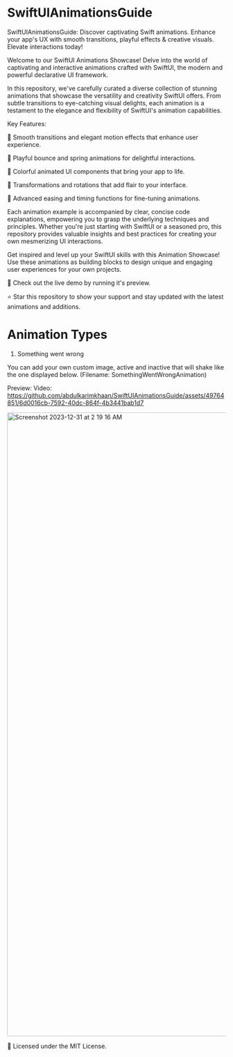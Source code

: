 # SwiftUIAnimationsGuide
SwiftUIAnimationsGuide: Discover captivating Swift animations. Enhance your app's UX with smooth transitions, playful effects &amp; creative visuals. Elevate interactions today!

Welcome to our SwiftUI Animations Showcase! Delve into the world of captivating and interactive animations crafted with SwiftUI, the modern and powerful declarative UI framework.

In this repository, we've carefully curated a diverse collection of stunning animations that showcase the versatility and creativity SwiftUI offers. From subtle transitions to eye-catching visual delights, each animation is a testament to the elegance and flexibility of SwiftUI's animation capabilities.

Key Features:

🎯 Smooth transitions and elegant motion effects that enhance user experience.

🎉 Playful bounce and spring animations for delightful interactions.

🌈 Colorful animated UI components that bring your app to life.

🔄 Transformations and rotations that add flair to your interface.

📐 Advanced easing and timing functions for fine-tuning animations.

Each animation example is accompanied by clear, concise code explanations, empowering you to grasp the underlying techniques and principles. Whether you're just starting with SwiftUI or a seasoned pro, this repository provides valuable insights and best practices for creating your own mesmerizing UI interactions.

Get inspired and level up your SwiftUI skills with this Animation Showcase! Use these animations as building blocks to design unique and engaging user experiences for your own projects.

🚀 Check out the live demo by running it's preview.

⭐️ Star this repository to show your support and stay updated with the latest animations and additions.


# Animation Types

1. Something went wrong

You can add your own custom image, active and inactive that will shake like the one displayed below. (Filename: SomethingWentWrongAnimation)

Preview: 
Video: https://github.com/abdulkarimkhaan/SwiftUIAnimationsGuide/assets/49764851/6d0016cb-7592-40dc-864f-4b3441bab1d7

<img width="1440" alt="Screenshot 2023-12-31 at 2 19 16 AM" src="https://github.com/abdulkarimkhaan/SwiftUIAnimationsGuide/assets/49764851/d70fc5f3-d670-4f62-bd02-6aec2e711251">





📝 Licensed under the MIT License.
